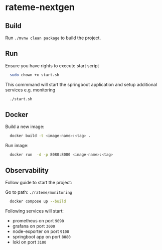 # rateme-nextgen



## Build

Run `./mvnw clean package` to build the project.

## Run

Ensure you have rights to execute start script
```sh
  sudo chown +x start.sh   
```

This commmand will start the springboot application and setup additional services e.g. monitoring
```sh
  ./start.sh
```


## Docker

Build a new image:

```sh
  docker build -t <image-name>:<tag> .
```

Run image:
```sh
  docker run  -d -p 8080:8080 <image-name>:<tag>
```

## Observability

Follow guide to start the project:

Go to path: `./rateme/monitoring`

```sh
  docker compose up --build
```

Following services will start:

- prometheus on port `9090`
- grafana on port `3000`
- node-exporter on port `9100`
- springboot app on port `8080`
- loki on port `3100`
